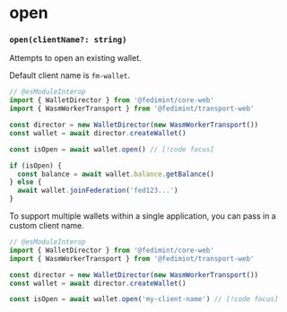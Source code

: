 # open

### `open(clientName?: string)`

Attempts to open an existing wallet.

Default client name is `fm-wallet`.

```ts twoslash
// @esModuleInterop
import { WalletDirector } from '@fedimint/core-web'
import { WasmWorkerTransport } from '@fedimint/transport-web'

const director = new WalletDirector(new WasmWorkerTransport())
const wallet = await director.createWallet()

const isOpen = await wallet.open() // [!code focus]

if (isOpen) {
  const balance = await wallet.balance.getBalance()
} else {
  await wallet.joinFederation('fed123...')
}
```

To support multiple wallets within a single application, you can pass in a custom client name.

```ts twoslash
// @esModuleInterop
import { WalletDirector } from '@fedimint/core-web'
import { WasmWorkerTransport } from '@fedimint/transport-web'

const director = new WalletDirector(new WasmWorkerTransport())
const wallet = await director.createWallet()

const isOpen = await wallet.open('my-client-name') // [!code focus]
```
